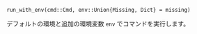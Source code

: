```
run_with_env(cmd::Cmd, env::Union{Missing, Dict} = missing)
```

デフォルトの環境と追加の環境変数 `env` でコマンドを実行します。
